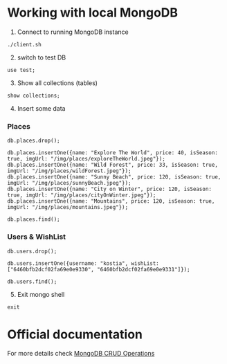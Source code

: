 # Working with local MongoDB

1. Connect to running MongoDB instance
```
./client.sh
```

2. switch to test DB 
```
use test;
```

3. Show all collections (tables)
```
show collections;
```

4. Insert some data

### Places
```
db.places.drop();

db.places.insertOne({name: "Explore The World", price: 40, isSeason: true, imgUrl: "/img/places/exploreTheWorld.jpeg"});
db.places.insertOne({name: "Wild Forest", price: 33, isSeason: true, imgUrl: "/img/places/wildForest.jpeg"});
db.places.insertOne({name: "Sunny Beach", price: 120, isSeason: true, imgUrl: "/img/places/sunnyBeach.jpeg"});
db.places.insertOne({name: "City on Winter", price: 120, isSeason: true, imgUrl: "/img/places/cityOnWinter.jpeg"});
db.places.insertOne({name: "Mountains", price: 120, isSeason: true, imgUrl: "/img/places/mountains.jpeg"});

db.places.find();
```

### Users & WishList
```
db.users.drop();

db.users.insertOne({username: "kostia", wishList: ["6460bfb2dcf02fa69e0e9330", "6460bfb2dcf02fa69e0e9331"]});

db.users.find();
```
5. Exit mongo shell
```
exit
```

# Official documentation
For more details check [MongoDB CRUD Operations](https://www.mongodb.com/docs/v6.0/crud/)